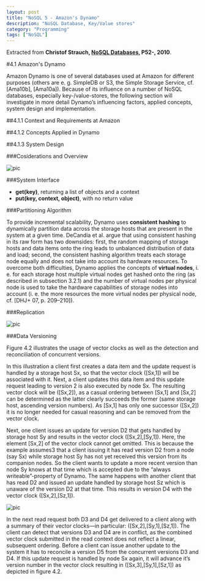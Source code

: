```yaml
---
layout: post
title: "NoSQL 5 - Amazon's Dynamo"
description: "NoSQL Database, Key/Value stores"
category: "Programming"
tags: ["NoSQL"]
---
```


Extracted from **Christof Strauch, [NoSQL Databases](http://www.christof-strauch.de/nosqldbs.pdf), P52-,  2010**.

#4.1 Amazon's Dynamo

Amazon Dynamo is one of several databases used at Amazon for different purposes (others are e. g. SimpleDB or S3, the Simple Storage Service, cf. [Ama10b], [Ama10a]). Because of its influence on a number of NoSQL databases, especially key-/value-stores, the following section will investigate in more detail Dynamo’s influencing factors, applied concepts, system design and implementation.

##4.1.1 Context and Requirements at Amazon

##4.1.2 Concepts Applied in Dynamo

##4.1.3 System Design

###Cosiderations and Overview

![pic](http://media-cache-ec0.pinimg.com/originals/81/57/72/815772e1217b54735ea219dd79ef376c.jpg)

###System Interface

- **get(key)**, returning a list of objects and a context
- **put(key, context, object)**, with no return value

###Partitioning Algorithm

To provide incremental scalability, Dynamo uses **consistent hashing** to dynamically partition data across the storage hosts that are present in the system at a given time. DeCandia et al. argue that using consistent hashing in its raw form has two downsides: first, the random mapping of storage hosts and data items onto the ring leads to unbalanced distribution of data and load; second, the consistent hashing algorithm treats each storage node equally and does not take into account its hardware resources. To overcome both difficulties, Dynamo applies the concepts of **virtual nodes**, i. e. for each storage host multiple virtual nodes get hashed onto the ring (as described in subsection 3.2.1) and the number of virtual nodes per physical node is used to take the hardware capabilities of storage nodes into account (i. e. the more resources the more virtual nodes per physical node, cf. [DHJ+ 07, p. 209–210]).

###Replication

![pic](http://media-cache-ec0.pinimg.com/originals/68/2f/d5/682fd5df2359f6f4cd4923f025e233d5.jpg)

###Data Versioning

Figure 4.2 illustrates the usage of vector clocks as well as the detection and reconciliation of concurrent versions.

In this illustration a client first creates a data item and the update request is handled by a storage host Sx, so that the vector clock ([Sx,1]) will be associated with it. Next, a client updates this data item and this update request leading to version 2 is also executed by node Sx. The resulting vector clock will be ([Sx,2]), as a casual ordering between [Sx,1] and [Sx,2] can be determined as the latter clearly succeeds the former (same storage host, ascending version numbers). As [Sx,1] has only one successor ([Sx,2]) it is no longer needed for casual reasoning and can be removed from the vector clock.

Next, one client issues an update for version D2 that gets handled by storage host Sy and results in the vector clock ([Sx,2],[Sy,1]). Here, the element [Sx,2] of the vector clock cannot get omitted. This is because the example assumes3 that a client issuing it has read version D2 from a node (say Sx) while storage host Sy has not yet received this version from its companion nodes. So the client wants to update a more recent version than node Sy knows at that time which is accepted due to the “always writeable”-property of Dynamo. The same happens with another client that has read D2 and issued an update handled by storage host Sz which is unaware of the version D2 at that time. This results in version D4 with the vector clock ([Sx,2],[Sz,1]).

![pic](http://media-cache-ec0.pinimg.com/originals/19/5a/cd/195acd6d336aba803fbeb1d8974ad045.jpg)

In the next read request both D3 and D4 get delivered to a client along with a summary of their vector clocks—in particular: ([Sx,2],[Sy,1],[Sz,1]). The client can detect that versions D3 and D4 are in conflict, as the combined vector clock submitted in the read context does not reflect a linear, subsequent ordering. Before a client can issue another update to the system it has to reconcile a version D5 from the concurrent versions D3 and D4. If this update request is handled by node Sx again, it will advance it’s version number in the vector clock resulting in ([Sx,3],[Sy,1],[Sz,1]) as depicted in figure 4.2.